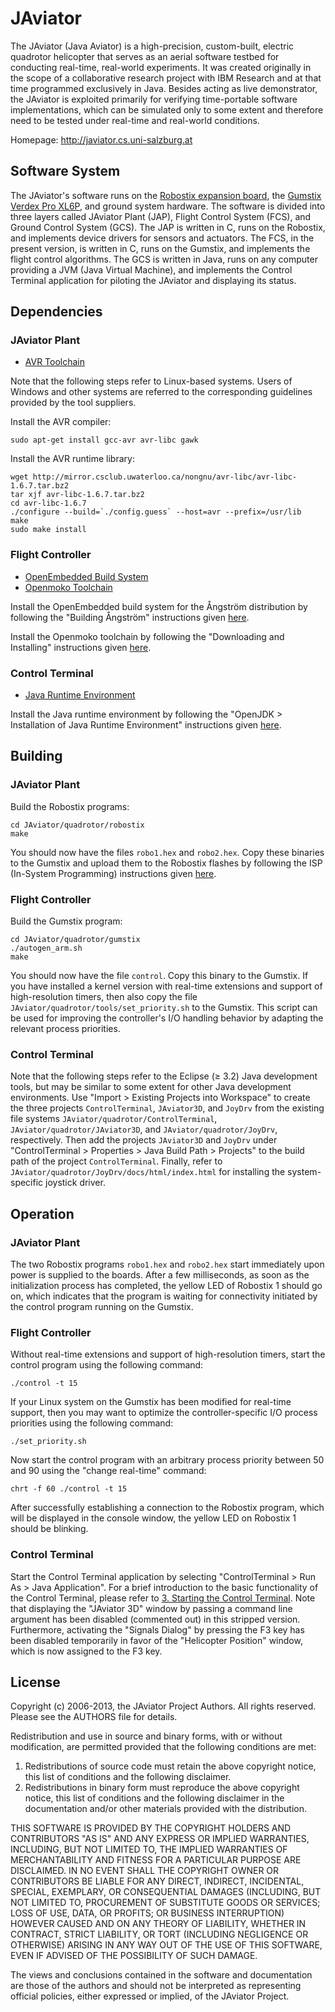 # JAviator

The JAviator (Java Aviator) is a high-precision, custom-built, electric quadrotor helicopter that serves as an aerial software testbed for conducting real-time, real-world experiments. It was created originally in the scope of a collaborative research project with IBM Research and at that time programmed exclusively in Java. Besides acting as live demonstrator, the JAviator is exploited primarily for verifying time-portable software implementations, which can be simulated only to some extent and therefore need to be tested under real-time and real-world conditions.

Homepage: http://javiator.cs.uni-salzburg.at


## Software System

The JAviator's software runs on the [Robostix expansion board](https://www.gumstix.com/store/index.php?cPath=31), the [Gumstix Verdex Pro XL6P](https://www.gumstix.com/store/index.php?cPath=27), and ground system hardware. The software is divided into three layers called JAviator Plant (JAP), Flight Control System (FCS), and Ground Control System (GCS). The JAP is written in C, runs on the Robostix, and implements device drivers for sensors and actuators. The FCS, in the present version, is written in C, runs on the Gumstix, and implements the flight control algorithms. The GCS is written in Java, runs on any computer providing a JVM (Java Virtual Machine), and implements the Control Terminal application for piloting the JAviator and displaying its status.


## Dependencies

### JAviator Plant

* [AVR Toolchain](http://docwiki.gumstix.org/index.php?title=Robostix_avr_gcc)

Note that the following steps refer to Linux-based systems. Users of Windows and other systems are referred to the corresponding guidelines provided by the tool suppliers.

Install the AVR compiler:

    sudo apt-get install gcc-avr avr-libc gawk

Install the AVR runtime library:

    wget http://mirror.csclub.uwaterloo.ca/nongnu/avr-libc/avr-libc-1.6.7.tar.bz2
    tar xjf avr-libc-1.6.7.tar.bz2
    cd avr-libc-1.6.7
    ./configure --build=`./config.guess` --host=avr --prefix=/usr/lib
    make
    sudo make install

### Flight Controller

* [OpenEmbedded Build System](http://openembedded.org/wiki/Main_Page)
* [Openmoko Toolchain](http://wiki.openmoko.org/wiki/Main_Page)

Install the OpenEmbedded build system for the Ångström distribution by following the "Building Ångström" instructions given [here](http://www.angstrom-distribution.org/building-angstrom).

Install the Openmoko toolchain by following the "Downloading and Installing" instructions given [here](http://wiki.openmoko.org/wiki/Toolchain).

### Control Terminal

* [Java Runtime Environment](http://openjdk.java.net/)

Install the Java runtime environment by following the "OpenJDK > Installation of Java Runtime Environment" instructions given [here](https://help.ubuntu.com/community/Java).


## Building

### JAviator Plant

Build the Robostix programs:

    cd JAviator/quadrotor/robostix
    make

You should now have the files `robo1.hex` and `robo2.hex`. Copy these binaries to the Gumstix and upload them to the Robostix flashes by following the ISP (In-System Programming) instructions given [here](http://docwiki.gumstix.org/index.php?title=Robostix_gumstix_ISP).

### Flight Controller

Build the Gumstix program:

    cd JAviator/quadrotor/gumstix
    ./autogen_arm.sh
    make

You should now have the file `control`. Copy this binary to the Gumstix. If you have installed a kernel version with real-time extensions and support of high-resolution timers, then also copy the file `JAviator/quadrotor/tools/set_priority.sh` to the Gumstix. This script can be used for improving the controller's I/O handling behavior by adapting the relevant process priorities.

### Control Terminal

Note that the following steps refer to the Eclipse (&ge; 3.2) Java development tools, but may be similar to some extent for other Java development environments. Use "Import > Existing Projects into Workspace" to create the three projects `ControlTerminal`, `JAviator3D`, and `JoyDrv` from the existing file systems `JAviator/quadrotor/ControlTerminal`, `JAviator/quadrotor/JAviator3D`, and `JAviator/quadrotor/JoyDrv`, respectively. Then add the projects `JAviator3D` and `JoyDrv` under "ControlTerminal > Properties > Java Build Path > Projects" to the build path of the project `ControlTerminal`. Finally, refer to `JAviator/quadrotor/JoyDrv/docs/html/index.html` for installing the system-specific joystick driver.


## Operation

### JAviator Plant

The two Robostix programs `robo1.hex` and `robo2.hex` start immediately upon power is supplied to the boards. After a few milliseconds, as soon as the initialization process has completed, the yellow LED of Robostix 1 should go on, which indicates that the program is waiting for connectivity initiated by the control program running on the Gumstix.

### Flight Controller

Without real-time extensions and support of high-resolution timers, start the control program using the following command:

    ./control -t 15

If your Linux system on the Gumstix has been modified for real-time support, then you may want to optimize the controller-specific I/O process priorities using the following command:

    ./set_priority.sh

Now start the control program with an arbitrary process priority between 50 and 90 using the "change real-time" command:

    chrt -f 60 ./control -t 15

After successfully establishing a connection to the Robostix program, which will be displayed in the console window, the yellow LED on Robostix 1 should be blinking.

### Control Terminal

Start the Control Terminal application by selecting "ControlTerminal > Run As > Java Application". For a brief introduction to the basic functionality of the Control Terminal, please refer to [3. Starting the Control Terminal](http://javiator.cs.uni-salzburg.at/releases/control_system_demo_software/how_to.html). Note that displaying the "JAviator 3D" window by passing a command line argument has been disabled (commented out) in this stripped version. Furthermore, activating the "Signals Dialog" by pressing the F3 key has been disabled temporarily in favor of the "Helicopter Position" window, which is now assigned to the F3 key.


## License

Copyright (c) 2006-2013, the JAviator Project Authors.
All rights reserved. Please see the AUTHORS file for details.

Redistribution and use in source and binary forms, with or without
modification, are permitted provided that the following conditions are met:

1. Redistributions of source code must retain the above copyright notice, this
   list of conditions and the following disclaimer.
2. Redistributions in binary form must reproduce the above copyright notice,
   this list of conditions and the following disclaimer in the documentation
   and/or other materials provided with the distribution.

THIS SOFTWARE IS PROVIDED BY THE COPYRIGHT HOLDERS AND CONTRIBUTORS "AS IS" AND
ANY EXPRESS OR IMPLIED WARRANTIES, INCLUDING, BUT NOT LIMITED TO, THE IMPLIED
WARRANTIES OF MERCHANTABILITY AND FITNESS FOR A PARTICULAR PURPOSE ARE
DISCLAIMED. IN NO EVENT SHALL THE COPYRIGHT OWNER OR CONTRIBUTORS BE LIABLE FOR
ANY DIRECT, INDIRECT, INCIDENTAL, SPECIAL, EXEMPLARY, OR CONSEQUENTIAL DAMAGES
(INCLUDING, BUT NOT LIMITED TO, PROCUREMENT OF SUBSTITUTE GOODS OR SERVICES;
LOSS OF USE, DATA, OR PROFITS; OR BUSINESS INTERRUPTION) HOWEVER CAUSED AND
ON ANY THEORY OF LIABILITY, WHETHER IN CONTRACT, STRICT LIABILITY, OR TORT
(INCLUDING NEGLIGENCE OR OTHERWISE) ARISING IN ANY WAY OUT OF THE USE OF THIS
SOFTWARE, EVEN IF ADVISED OF THE POSSIBILITY OF SUCH DAMAGE.

The views and conclusions contained in the software and documentation are those
of the authors and should not be interpreted as representing official policies,
either expressed or implied, of the JAviator Project.
